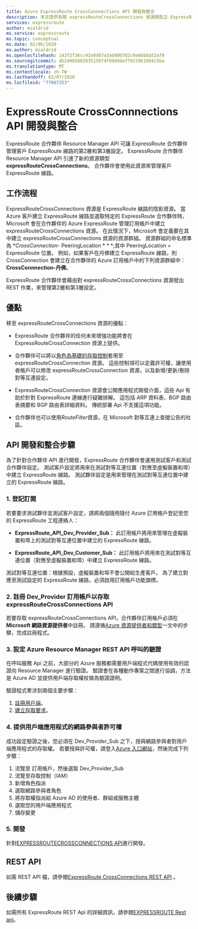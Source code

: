 ```yaml
---
title: Azure ExpressRoute CrossConnnections API 開發與整合
description: 本文提供有關 expressRouteCrossConnections 資源類型之 ExpressRoute 合作夥伴的詳細總覽。
services: expressroute
author: mialdrid
ms.service: expressroute
ms.topic: conceptual
ms.date: 02/06/2020
ms.author: mialdrid
ms.openlocfilehash: 143f2f36cc93a9d67a3ab800782c9a6bb8a52af0
ms.sourcegitcommit: db2d402883035150f4f89d94ef79219b1604c5ba
ms.translationtype: MT
ms.contentlocale: zh-TW
ms.lasthandoff: 02/07/2020
ms.locfileid: "77067353"
---
```

# <a name="expressroute-crossconnnections-api-development-and-integration"></a>ExpressRoute CrossConnnections API 開發與整合

ExpressRoute 合作夥伴 Resource Manager API 可讓 ExpressRoute 合作夥伴管理客戶 ExpressRoute 線路的第2層和第3層設定。 ExpressRoute 合作夥伴 Resource Manager API 引進了新的資源類型**expressRouteCrossConnections**。 合作夥伴會使用此資源來管理客戶 ExpressRoute 線路。

## <a name="workflow"></a>工作流程

ExpressRouteCrossConnections 資源是 ExpressRoute 線路的陰影資源。 當 Azure 客戶建立 ExpressRoute 線路並選取特定的 ExpressRoute 合作夥伴時，Microsoft 會在合作夥伴的 Azure ExpressRoute 管理訂用帳戶中建立 expressRouteCrossConnections 資源。 在此情況下，Microsoft 會定義要在其中建立 expressRouteCrossConnections 資源的資源群組。 資源群組的命名標準為 **CrossConnection-* PeeringLocation * * *;其中 PeeringLocation = ExpressRoute 位置。 例如，如果客戶在丹佛建立 ExpressRoute 線路，則 CrossConnection 會建立在合作夥伴的 Azure 訂用帳戶中的下列資源群組中： **CrossConnnection-丹佛**。

ExpressRoute 合作夥伴會藉由對 expressRouteCrossConnections 資源發出 REST 作業，來管理第2層和第3層設定。

## <a name="benefits"></a>優點

移至 expressRouteCrossConnections 資源的優點：

* ExpressRoute 合作夥伴的任何未來增強功能將會在 ExpressRouteCrossConnection 資源上提供。

* 合作夥伴可以將以[角色為基礎的存取控制](https://docs.microsoft.com/azure/role-based-access-control/overview)套用至 expressRouteCrossConnection 資源。 這些控制項可以定義許可權，讓使用者帳戶可以修改 expressRouteCrossConnection 資源，以及新增/更新/刪除對等互連設定。

* ExpressRouteCrossConnection 資源會公開應用程式開發介面，這些 Api 有助於針對 ExpressRoute 連線進行疑難排解。 這包括 ARP 資料表、BGP 路由表摘要和 BGP 路由表詳細資料。 傳統部署 Api 不支援這項功能。

* 合作夥伴也可以使用*RouteFilter*資源，在 Microsoft 對等互連上查閱公告的社區。

## <a name="api-development-and-integration-steps"></a>API 開發和整合步驟

為了針對合作夥伴 API 進行開發，ExpressRoute 合作夥伴會運用測試客戶和測試合作夥伴設定。 測試客戶設定將用來在測試對等互連位置（對應至虛擬裝置和埠）中建立 ExpressRoute 線路。 測試夥伴設定是用來管理在測試對等互連位置中建立的 ExpressRoute 線路。

### <a name="1-enlist-subscriptions"></a>1. 登記訂閱

若要要求測試夥伴並測試客戶設定，請將兩個隨用隨付 Azure 訂用帳戶登記至您的 ExpressRoute 工程連絡人：
* **ExpressRoute_API_Dev_Provider_Sub：** 此訂用帳戶將用來管理在虛擬裝置和埠上的測試對等互連位置中建立的 ExpressRoute 線路。

* **ExpressRoute_API_Dev_Customer_Sub：** 此訂用帳戶將用來在測試對等互連位置（對應至虛擬裝置和埠）中建立 ExpressRoute 線路。

測試對等互連位置：根據預設，虛擬裝置和埠不會公開給生產客戶。 為了建立對應至測試設定的 ExpressRoute 線路，必須啟用訂用帳戶功能旗標。

### <a name="2-register-the-dev_provider-subscription-to-access-the-expressroutecrossconnections-api"></a>2. 註冊 Dev_Provider 訂用帳戶以存取 expressRouteCrossConnections API

若要存取 expressRouteCrossConnections API，合作夥伴訂用帳戶必須在**Microsoft 網路資源提供者**中註冊。 請遵循[Azure 資源提供者和類型](https://docs.microsoft.com/azure/azure-resource-manager/management/resource-providers-and-types#portal)一文中的步驟，完成註冊程式。

### <a name="3-set-up-authentication-for-azure-resource-manager-rest-api-calls"></a>3. 設定 Azure Resource Manager REST API 呼叫的驗證

在呼叫服務 Api 之前，大部分的 Azure 服務都需要用戶端程式代碼使用有效的認證向 Resource Manager 進行驗證。 驗證會在各種動作專案之間進行協調，方法是 Azure AD 並提供用戶端存取權杖做為驗證證明。

驗證程式牽涉到兩個主要步驟：

1. [註冊用戶端](https://docs.microsoft.com/rest/api/azure/#register-your-client-application-with-azure-ad)。
2. [建立存取要求](https://docs.microsoft.com/rest/api/azure/#create-the-request)。

### <a name="4-provide-network-contributor-permission-to-the-client-application"></a>4. 提供用戶端應用程式的網路參與者許可權

成功設定驗證之後，您必須在 Dev_Provider_Sub 之下，授與網路參與者對用戶端應用程式的存取權。 若要授與許可權，請登入[Azure 入口網站](https://ms.portal.azure.com/#home)，然後完成下列步驟：

1. 流覽至 訂用帳戶，然後選取 Dev_Provider_Sub
2. 流覽至存取控制（IAM）
3. 新增角色指派
4. 選取網路參與者角色
5. 將存取權指派給 Azure AD 的使用者、群組或服務主體
6. 選取您的用戶端應用程式
7. 儲存變更

### <a name="5-develop"></a>5. 開發

針對[EXPRESSROUTECROSSCONNECTIONS API](https://docs.microsoft.com/rest/api/expressroute/expressroutecrossconnections)進行開發。

## <a name="rest-api"></a>REST API

如需 REST API 檔，請參閱[ExpressRoute CrossConnections REST API](https://docs.microsoft.com/rest/api/expressroute/expressroutecrossconnections) 。

## <a name="next-steps"></a>後續步驟

如需所有 ExpressRoute REST Api 的詳細資訊，請參閱[EXPRESSROUTE Rest api](https://docs.microsoft.com/rest/api/expressroute/)。